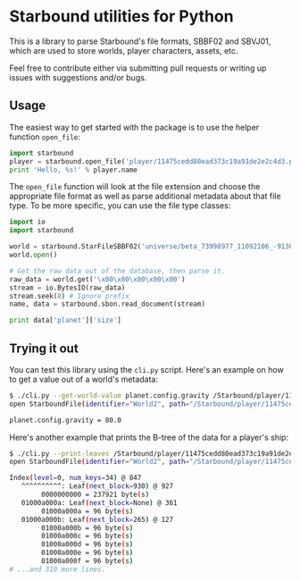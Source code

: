 Starbound utilities for Python
==============================

This is a library to parse Starbound's file formats, SBBF02 and SBVJ01,
which are used to store worlds, player characters, assets, etc.

Feel free to contribute either via submitting pull requests or writing
up issues with suggestions and/or bugs.

Usage
-----

The easiest way to get started with the package is to use the helper
function `open_file`:

```python
import starbound
player = starbound.open_file('player/11475cedd80ead373c19a91de2e2c4d3.player')
print 'Hello, %s!' % player.name
```

The `open_file` function will look at the file extension and choose the
appropriate file format as well as parse additional metadata about that
file type. To be more specific, you can use the file type classes:

```python
import io
import starbound

world = starbound.StarFileSBBF02('universe/beta_73998977_11092106_-913658_12_10.world')
world.open()

# Get the raw data out of the database, then parse it.
raw_data = world.get('\x00\x00\x00\x00\x00')
stream = io.BytesIO(raw_data)
stream.seek(8) # Ignore prefix
name, data = starbound.sbon.read_document(stream)

print data['planet']['size']
```


Trying it out
-------------

You can test this library using the `cli.py` script. Here's an example
on how to get a value out of a world's metadata:

```bash
$ ./cli.py --get-world-value planet.config.gravity /Starbound/player/11475cedd80ead373c19a91de2e2c4d3.shipworld
open StarboundFile(identifier="World2", path="/Starbound/player/11475cedd80ead373c19a91de2e2c4d3.shipworld")

planet.config.gravity = 80.0
```

Here's another example that prints the B-tree of the data for a
player's ship:

```bash
$ ./cli.py --print-leaves /Starbound/player/11475cedd80ead373c19a91de2e2c4d3.shipworld
open StarboundFile(identifier="World2", path="/Starbound/player/11475cedd80ead373c19a91de2e2c4d3.shipworld")

Index(level=0, num_keys=34) @ 847
   ^^^^^^^^^^: Leaf(next_block=930) @ 927
        0000000000 = 237921 byte(s)
   01000a000a: Leaf(next_block=None) @ 361
        01000a000a = 96 byte(s)
   01000a000b: Leaf(next_block=265) @ 127
        01000a000b = 96 byte(s)
        01000a000c = 96 byte(s)
        01000a000d = 96 byte(s)
        01000a000e = 96 byte(s)
        01000a000f = 96 byte(s)
# ...and 310 more lines.
```
